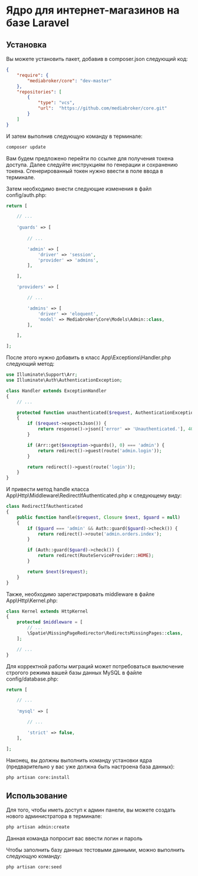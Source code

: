 # Ядро для интернет-магазинов на базе Laravel

## Установка

Вы можете установить пакет, добавив в composer.json следующий код:

```json
{
    "require": {
        "mediabroker/core": "dev-master"
    },
    "repositories": [
        {
            "type": "vcs",
            "url":  "https://github.com/mediabroker/core.git"
        }
    ]
}
```

И затем выполнив следующую команду в терминале:

```bash
composer update
```

Вам будем предложено перейти по ссылке для получения токена доступа.
Далее следуйте инструкциям по генерации и сохранению токена. 
Сгенерированный токен нужно ввести в поле ввода в терминале.

Затем необходимо внести следующие изменения в файл config/auth.php:

```php
return [

    // ...
    
    'guards' => [
 
        // ...

        'admin' => [
            'driver' => 'session',
            'provider' => 'admins',
        ],

    ],

    'providers' => [

        // ...

        'admins' => [
            'driver' => 'eloquent',
            'model' => Mediabroker\Core\Models\Admin::class,
        ],

    ],

];
```

После этого нужно добавить в класс App\Exceptions\Handler.php следующий метод:

```php
use Illuminate\Support\Arr;
use Illuminate\Auth\AuthenticationException;

class Handler extends ExceptionHandler
{
    // ...

    protected function unauthenticated($request, AuthenticationException $exception)
    {
        if ($request->expectsJson()) {
            return response()->json(['error' => 'Unauthenticated.'], 401);
        }

        if (Arr::get($exception->guards(), 0) === 'admin') {
            return redirect()->guest(route('admin.login'));
        }

        return redirect()->guest(route('login'));
    }
}
```

И привести метод handle класса App\Http\Middleware\RedirectIfAuthenticated.php к следующему виду:

```php
class RedirectIfAuthenticated
{
    public function handle($request, Closure $next, $guard = null)
    {
        if ($guard === 'admin' && Auth::guard($guard)->check()) {
            return redirect()->route('admin.orders.index');
        }

        if (Auth::guard($guard)->check()) {
            return redirect(RouteServiceProvider::HOME);
        }

        return $next($request);
    }
}
```

Также, необходимо зарегистрировать middleware в файле App\Http\Kernel.php:

```php
class Kernel extends HttpKernel
{
    protected $middleware = [
        // ...
        \Spatie\MissingPageRedirector\RedirectsMissingPages::class,
    ];

    // ...
}
```

Для корректной работы миграций может потребоваться выключение строгого режима вашей базы данных MySQL в файле config/database.php:

```php
return [

    // ...
    
    'mysql' => [

        // ...

        'strict' => false,
    ],

];
```

Наконец, вы должны выполнить команду установки ядра (предварительно у вас уже должна быть настроена база данных):

```bash
php artisan core:install
```

## Использование

Для того, чтобы иметь доступ к админ панели, вы можете создать нового администратора в терминале:

```bash
php artisan admin:create
```

Данная команда попросит вас ввести логин и пароль

Чтобы заполнить базу данных тестовыми данными, можно выполнить следующую команду:

```bash
php artisan core:seed
```
